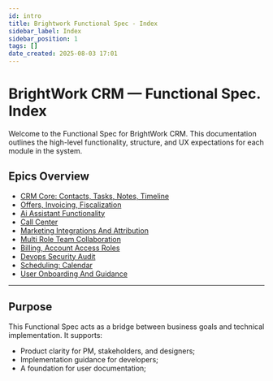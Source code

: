 ```yaml
---
id: intro
title: Brightwork Functional Spec - Index
sidebar_label: Index
sidebar_position: 1
tags: []
date_created: 2025-08-03 17:01
---
```

# BrightWork CRM — Functional Spec. Index

Welcome to the Functional Spec for BrightWork CRM. This documentation outlines the high-level functionality, structure, and UX expectations for each module in the system.

## Epics Overview

- [CRM Core: Contacts, Tasks, Notes, Timeline](./01-crm-core.md)
- [Offers, Invoicing, Fiscalization](./02-offers-invoicing-fiscalization.md)
- [Ai Assistant Functionality](./03-ai-assistant.md)
- [Call Center](./04-call-center.md)
- [Marketing Integrations And Attribution](./05-marketing-integrations-and-attribution.md)
- [Multi Role Team Collaboration](./06-multi-role-team-collaboration.md)
- [Billing, Account Access Roles](./07-billing-account-access-roles.md)
- [Devops Security Audit](./08-devops-security-audit.md)
- [Scheduling: Calendar](./09-scheduling-calendar.md)
- [User Onboarding And Guidance](./10-user-onboarding-and-guidance.md)


---
## Purpose

This Functional Spec acts as a bridge between business goals and technical implementation. It supports:

- Product clarity for PM, stakeholders, and designers;
- Implementation guidance for developers;
- A foundation for user documentation;
